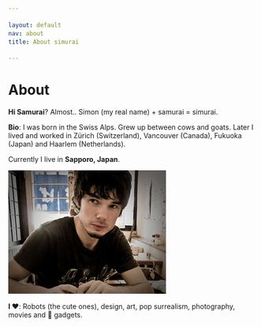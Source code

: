 ```yaml
---

layout: default
nav: about
title: About simurai

---
```


# About

__Hi Samurai__? Almost.. Simon (my real name) + samurai = simurai.

__Bio__: I was born in the Swiss Alps. Grew up between cows and goats. Later I lived and worked in Zürich (Switzerland), Vancouver (Canada), Fukuoka (Japan) and Haarlem (Netherlands).


Currently I live in __Sapporo, Japan__.

![simurai about](/img/simurai-about.jpg)

__I ♥__: Robots (the cute ones), design, art, pop surrealism, photography, movies and  gadgets.
